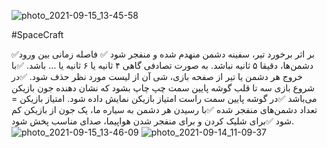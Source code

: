 ![photo_2021-09-15_13-45-58](https://user-images.githubusercontent.com/80619179/133407211-c99e8240-6f72-4d6a-8736-347ffbda5d48.jpg)

#SpaceCraft

:white_check_mark:بر اثر برخورد تیر، سفینه دشمن منهدم شده و منفجر شود
:white_check_mark: فاصله زمانی بین ورود دشمن‌ها، دقیقا ۵ ثانیه نباشد. به صورت تصادفی گاهی ۴ ثانیه یا ۶ ثانیه یا … باشد.
:white_check_mark:با خروج هر دشمن یا تیر از صفحه بازی، شی آن از لیست مورد نظر حذف شود.
:white_check_mark:در شروع بازی سه تا قلب گوشه پایین سمت چپ چاپ بشود که نشان دهنده جون بازیکن می‌باشد
:white_check_mark:در گوشه پایین سمت راست امتیاز بازیکن نمایش داده شود. امتیاز بازیکن = تعداد دشمن‌های منفجر شده
:white_check_mark:با رسیدن هر دشمن به سیاره ما، یک جون از بازیکن کم شود
:white_check_mark:برای شلیک کردن و برای منفجر شدن هواپیما، صدای مناسب پخش شود.
![photo_2021-09-15_13-46-09](https://user-images.githubusercontent.com/80619179/133407273-da59ccc1-16f8-436d-9faa-0952136fa673.jpg)
![photo_2021-09-14_11-09-37](https://user-images.githubusercontent.com/80619179/133407425-b8b7868f-0376-48e5-8894-50a7326201b4.jpg)

